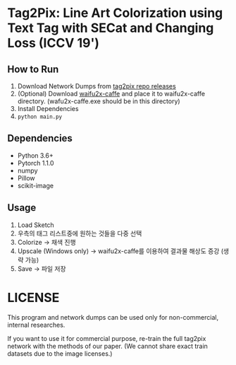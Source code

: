 # Tag2Pix: Line Art Colorization using Text Tag with SECat and Changing Loss (ICCV 19')

## How to Run

1. Download Network Dumps from [tag2pix repo releases](https://github.com/MerHS/tag2pix)
2. (Optional) Download [waifu2x-caffe](https://example.org) and place it to waifu2x-caffe directory. (wafu2x-caffe.exe should be in this directory)
2. Install Dependencies
3. `python main.py`

## Dependencies

* Python 3.6+
* Pytorch 1.1.0
* numpy
* Pillow
* scikit-image

## Usage 

1. Load Sketch
2. 우측의 태그 리스트중에 원하는 것들을 다중 선택
3. Colorize -> 채색 진행 
4. Upscale (Windows only) -> waifu2x-caffe를 이용하여 결과물 해상도 증강 (생략 가능)
5. Save -> 파일 저장

# LICENSE

This program and network dumps can be used only for non-commercial, internal researches.

If you want to use it for commercial purpose, re-train the full tag2pix network with the methods of our paper.
(We cannot share exact train datasets due to the image licenses.)
